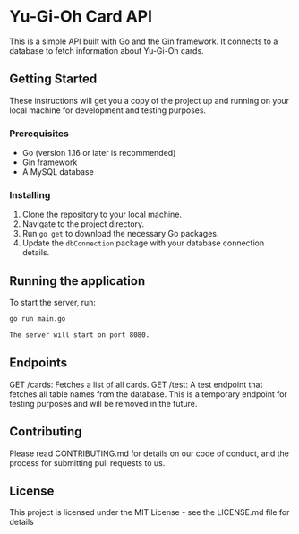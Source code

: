 # Yu-Gi-Oh Card API

This is a simple API built with Go and the Gin framework. It connects to a database to fetch information about Yu-Gi-Oh cards.

## Getting Started

These instructions will get you a copy of the project up and running on your local machine for development and testing purposes.

### Prerequisites

- Go (version 1.16 or later is recommended)
- Gin framework
- A MySQL database

### Installing

1. Clone the repository to your local machine.
2. Navigate to the project directory.
3. Run `go get` to download the necessary Go packages.
4. Update the `dbConnection` package with your database connection details.

## Running the application

To start the server, run:

```bash
go run main.go

The server will start on port 8080.
```

## Endpoints
GET /cards: Fetches a list of all cards.
GET /test: A test endpoint that fetches all table names from the database. This is a temporary endpoint for testing purposes and will be removed in the future.
## Contributing
Please read CONTRIBUTING.md for details on our code of conduct, and the process for submitting pull requests to us.

## License
This project is licensed under the MIT License - see the LICENSE.md file for details
